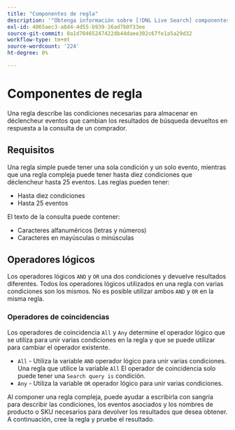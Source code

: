 ```yaml
---
title: "Componentes de regla"
description: '"Obtenga información sobre [!DNL Live Search] componentes y operadores de regla".'
exl-id: 4065aec3-a8d4-4d55-b939-16ad7b0f33ee
source-git-commit: 0a1d70465247422db44daee302c67fe1a5a29d32
workflow-type: tm+mt
source-wordcount: '224'
ht-degree: 0%

---
```


# Componentes de regla

Una regla describe las condiciones necesarias para almacenar en déclencheur eventos que cambian los resultados de búsqueda devueltos en respuesta a la consulta de un comprador.

## Requisitos

Una regla simple puede tener una sola condición y un solo evento, mientras que una regla compleja puede tener hasta diez condiciones que déclencheur hasta 25 eventos.
Las reglas pueden tener:

* Hasta diez condiciones
* Hasta 25 eventos

El texto de la consulta puede contener:

* Caracteres alfanuméricos (letras y números)
* Caracteres en mayúsculas o minúsculas

## Operadores lógicos

Los operadores lógicos `AND` y `OR` una dos condiciones y devuelve resultados diferentes. Todos los operadores lógicos utilizados en una regla con varias condiciones son los mismos. No es posible utilizar ambos `AND` y `OR` en la misma regla.

### Operadores de coincidencias

Los operadores de coincidencia `All` y `Any` determine el operador lógico que se utiliza para unir varias condiciones en la regla y que se puede utilizar para cambiar el operador existente.

* `All` - Utiliza la variable `AND` operador lógico para unir varias condiciones. Una regla que utilice la variable `All` El operador de coincidencia solo puede tener una `Search query is` condición.
* `Any` - Utiliza la variable `OR` operador lógico para unir varias condiciones.

Al componer una regla compleja, puede ayudar a escribirla con sangría para describir las condiciones, los eventos asociados y los nombres de producto o SKU necesarios para devolver los resultados que desea obtener. A continuación, cree la regla y pruebe el resultado.
